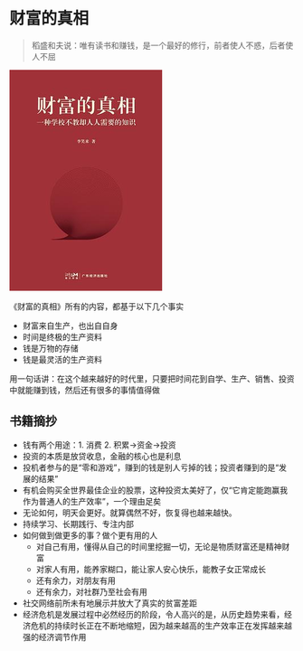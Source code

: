 # 财富的真相

> 稻盛和夫说：唯有读书和赚钱，是一个最好的修行，前者使人不惑，后者使人不屈

![书籍封面](./imgs/财富的真相.jpg)

《财富的真相》所有的内容，都基于以下几个事实

- 财富来自生产，也出自自身
- 时间是终极的生产资料
- 钱是万物的存储
- 钱是最灵活的生产资料

用一句话讲：在这个越来越好的时代里，只要把时间花到自学、生产、销售、投资中就能赚到钱，然后还有很多的事情值得做

## 书籍摘抄
- 钱有两个用途：1. 消费 2. 积累->资金->投资
- 投资的本质是放贷收息，金融的核心也是利息
- 投机者参与的是“零和游戏”，赚到的钱是别人亏掉的钱；投资者赚到的是“发展的结果”
- 有机会购买全世界最佳企业的股票，这种投资太美好了，仅“它肯定能跑赢我作为普通人的生产效率”，一个理由足矣
- 无论如何，明天会更好。就算偶然不好，恢复得也越来越快。
- 持续学习、长期践行、专注内部
- 如何做到做更多的事？做个更有用的人
    * 对自己有用，懂得从自己的时间里挖掘一切，无论是物质财富还是精神财富
    * 对家人有用，能养家糊口，能让家人安心快乐，能教子女正常成长
    * 还有余力，对朋友有用
    * 还有余力，对社群乃至社会有用
- 社交网络前所未有地展示并放大了真实的贫富差距
- 经济危机是发展过程中必然经历的阶段，令人高兴的是，从历史趋势来看，经济危机的持续时长正在不断地缩短，因为越来越高的生产效率正在发挥越来越强的经济调节作用


